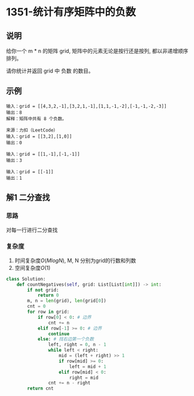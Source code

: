# 1351-统计有序矩阵中的负数

## 说明
给你一个 m * n 的矩阵 grid, 矩阵中的元素无论是按行还是按列, 都以非递增顺序排列。 

请你统计并返回 grid 中 负数 的数目。

## 示例
```
输入：grid = [[4,3,2,-1],[3,2,1,-1],[1,1,-1,-2],[-1,-1,-2,-3]]
输出：8
解释：矩阵中共有 8 个负数。

来源：力扣（LeetCode）
输入：grid = [[3,2],[1,0]]
输出：0

输入：grid = [[1,-1],[-1,-1]]
输出：3

输入：grid = [[-1]]
输出：1
```

## 解1 二分查找

### 思路
对每一行进行二分查找

### 复杂度
1. 时间复杂度$O(MlogN)$, M, N 分别为grid的行数和列数
2. 空间复杂度$O(1)$

```python
class Solution:
    def countNegatives(self, grid: List[List[int]]) -> int:
        if not grid:
            return 0
        m, n = len(grid), len(grid[0])
        cnt = 0
        for row in grid:
            if row[0] < 0: # 边界
                cnt += n
            elif row[-1] >= 0: # 边界
                continue
            else: # 找右边第一个负数
                left, right = 0, n - 1
                while left < right:
                    mid = (left + right) >> 1
                    if row[mid] >= 0:
                        left = mid + 1
                    elif row[mid] < 0:
                        right = mid
                cnt += n - right
        return cnt
```